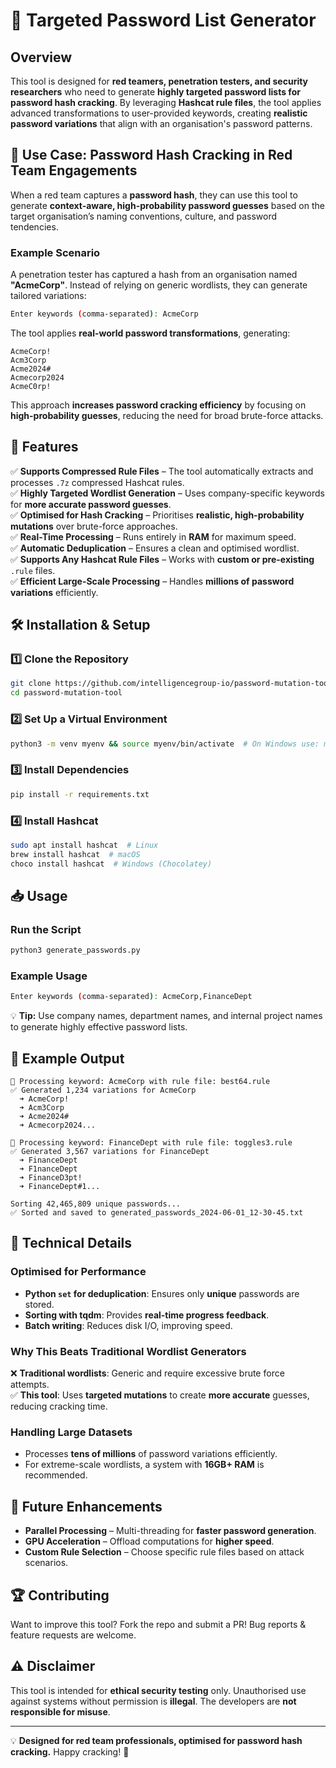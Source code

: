 # 🔐 Targeted Password List Generator

## Overview

This tool is designed for **red teamers, penetration testers, and security researchers** who need to generate **highly targeted password lists for password hash cracking**. By leveraging **Hashcat rule files**, the tool applies advanced transformations to user-provided keywords, creating **realistic password variations** that align with an organisation's password patterns.

## 🎯 Use Case: Password Hash Cracking in Red Team Engagements

When a red team captures a **password hash**, they can use this tool to generate **context-aware, high-probability password guesses** based on the target organisation’s naming conventions, culture, and password tendencies.

### **Example Scenario**

A penetration tester has captured a hash from an organisation named **"AcmeCorp"**. Instead of relying on generic wordlists, they can generate tailored variations:

```bash
Enter keywords (comma-separated): AcmeCorp
```

The tool applies **real-world password transformations**, generating:

```
AcmeCorp!
Acm3Corp
Acme2024#
Acmecorp2024
AcmeC0rp!
```

This approach **increases password cracking efficiency** by focusing on **high-probability guesses**, reducing the need for broad brute-force attacks.

## 📌 Features

✅ **Supports Compressed Rule Files** – The tool automatically extracts and processes `.7z` compressed Hashcat rules.  
✅ **Highly Targeted Wordlist Generation** – Uses company-specific keywords for **more accurate password guesses**.  
✅ **Optimised for Hash Cracking** – Prioritises **realistic, high-probability mutations** over brute-force approaches.  
✅ **Real-Time Processing** – Runs entirely in **RAM** for maximum speed.  
✅ **Automatic Deduplication** – Ensures a clean and optimised wordlist.  
✅ **Supports Any Hashcat Rule Files** – Works with **custom or pre-existing** `.rule` files.  
✅ **Efficient Large-Scale Processing** – Handles **millions of password variations** efficiently.

## 🛠️ Installation & Setup

### 1️⃣ Clone the Repository

```bash
git clone https://github.com/intelligencegroup-io/password-mutation-tool.git
cd password-mutation-tool
```

### 2️⃣ Set Up a Virtual Environment

```bash
python3 -m venv myenv && source myenv/bin/activate  # On Windows use: myenv\Scripts\activate
```

### 3️⃣ Install Dependencies

```bash
pip install -r requirements.txt
```

### 4️⃣ Install Hashcat

```bash
sudo apt install hashcat  # Linux
brew install hashcat  # macOS
choco install hashcat  # Windows (Chocolatey)
```

## 📥 Usage

### Run the Script

```bash
python3 generate_passwords.py
```

### Example Usage

```bash
Enter keywords (comma-separated): AcmeCorp,FinanceDept
```

💡 **Tip:** Use company names, department names, and internal project names to generate highly effective password lists.

## 📜 Example Output

```
🔹 Processing keyword: AcmeCorp with rule file: best64.rule
✅ Generated 1,234 variations for AcmeCorp
  ➜ AcmeCorp!
  ➜ Acm3Corp
  ➜ Acme2024#
  ➜ Acmecorp2024...

🔹 Processing keyword: FinanceDept with rule file: toggles3.rule
✅ Generated 3,567 variations for FinanceDept
  ➜ FinanceDept
  ➜ F1nanceDept
  ➜ FinanceD3pt!
  ➜ FinanceDept#1...

Sorting 42,465,809 unique passwords...
✅ Sorted and saved to generated_passwords_2024-06-01_12-30-45.txt
```

## 🔬 Technical Details

### **Optimised for Performance**

- **Python `set` for deduplication**: Ensures only **unique** passwords are stored.
- **Sorting with tqdm**: Provides **real-time progress feedback**.
- **Batch writing**: Reduces disk I/O, improving speed.

### **Why This Beats Traditional Wordlist Generators**

❌ **Traditional wordlists**: Generic and require excessive brute force attempts.  
✅ **This tool**: Uses **targeted mutations** to create **more accurate** guesses, reducing cracking time.

### **Handling Large Datasets**

- Processes **tens of millions** of password variations efficiently.
- For extreme-scale wordlists, a system with **16GB+ RAM** is recommended.

## 🚀 Future Enhancements

- **Parallel Processing** – Multi-threading for **faster password generation**.
- **GPU Acceleration** – Offload computations for **higher speed**.
- **Custom Rule Selection** – Choose specific rule files based on attack scenarios.

## 🏆 Contributing

Want to improve this tool? Fork the repo and submit a PR! Bug reports & feature requests are welcome.

## ⚠️ Disclaimer

This tool is intended for **ethical security testing** only. Unauthorised use against systems without permission is **illegal**. The developers are **not responsible for misuse**.

---

💡 **Designed for red team professionals, optimised for password hash cracking.** Happy cracking! 🚀
